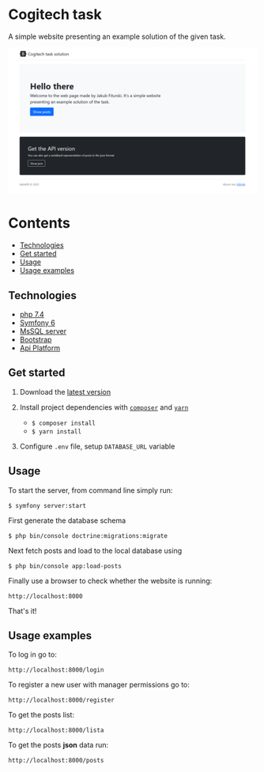 # Cogitech task

A simple website presenting an example solution of the given task.

![homepage img](https://raw.githubusercontent.com/kabix09/CogitechTask/main/public/img/homepage.PNG)

<!-- ![homepage](https://github.com/kabix09/CogitechTask/tree/main/public/img/homepage.PNG?raw=true) -->

Contents
========
 * [Technologies](#technologies)
 * [Get started](#get-started)
 * [Usage](#usage)
 * [Usage examples](#usage-examples)
  
## Technologies
* [php 7.4](https://www.php.net/)
* [Symfony 6](https://react-redux.js.org/)
* [MsSQL server](https://www.microsoft.com/pl-pl/sql-server/sql-server-2019)
* [Bootstrap](https://getbootstrap.com/)
* [Api Platform](https://api-platform.com/)

## Get started
1. Download the [latest version](https://github.com/kabix09/CogitechTask)

2. Install project dependencies with [`composer`](https://getcomposer.org/) and [`yarn`](https://yarnpkg.com/) 
    * `$ composer install`
    * `$ yarn install`

3. Configure `.env` file, setup `DATABASE_URL` variable
## Usage
To start the server, from command line simply run:
```shell script
$ symfony server:start
```
First generate the database schema
```shell script
$ php bin/console doctrine:migrations:migrate
```
Next fetch posts and load to the local database using
```shell script
$ php bin/console app:load-posts
```
Finally use a browser to check whether the website is running: 
```
http://localhost:8000
```
That's it! 

## Usage examples
To log in go to:
```
http://localhost:8000/login
```
To register a new user with manager permissions go to:
```
http://localhost:8000/register
```
To get the posts list:
```
http://localhost:8000/lista
```
To get the posts **json** data run:
```
http://localhost:8000/posts
```
